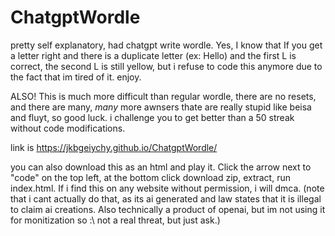 # ChatgptWordle
pretty self explanatory, had chatgpt write wordle.
Yes, I know that If you get a letter right and there is a duplicate letter (ex: Hello) and the first L is correct, the second L is still yellow, but i refuse to code this anymore due to the fact that im tired of it. enjoy.

ALSO! This is much more difficult than regular wordle, there are no resets, and there are many, _many_ more awnsers thate are really stupid like beisa and fluyt, so good luck. i challenge you to get better than a 50 streak without code modifications.


link is https://jkbgeiychy.github.io/ChatgptWordle/

you can also download this as an html and play it. Click the arrow next to "code" on the top left, at the bottom click download zip, extract, run index.html. If i find this on any website without permission, i will dmca. (note that i cant actually do that, as its ai generated and law states that it is illegal to claim ai creations. Also technically a product of openai, but im not using it for monitization so :\ not a real threat, but just ask.)
